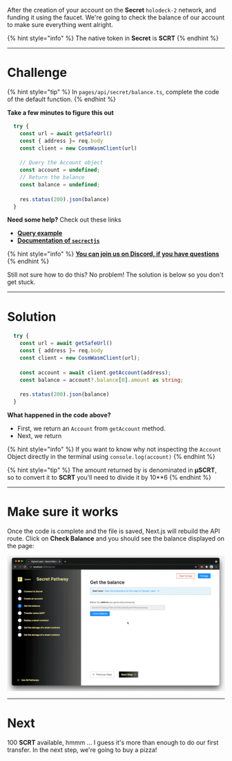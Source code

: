 After the creation of your account on the **Secret** `holodeck-2` network, and funding it using the faucet. We're going to check the balance of our account to make sure everything went alright.

{% hint style="info" %}
The native token in **Secret** is **SCRT**
{% endhint %}

------------------------

# Challenge

{% hint style="tip" %}
In `pages/api/secret/balance.ts`, complete the code of the default function.
{% endhint %}

**Take a few minutes to figure this out**

```typescript
  try {
    const url = await getSafeUrl()
    const { address }= req.body
    const client = new CosmWasmClient(url)

    // Query the Account object 
    const account = undefined;
    // Return the balance
    const balance = undefined;

    res.status(200).json(balance)
  }
```

**Need some help?** Check out these links
* [**Query example**](https://github.com/enigmampc/SecretJS-Templates/blob/master/3_query_node/query.js)
* [**Documentation of `secrectjs`**](https://github.com/enigmampc/SecretNetwork/tree/master/cosmwasm-js/packages/sdk)  

{% hint style="info" %}
[**You can join us on Discord, if you have questions**](https://discord.gg/fszyM7K)
{% endhint %}

Still not sure how to do this? No problem! The solution is below so you don't get stuck.

------------------------

# Solution

```typescript
  try {
    const url = await getSafeUrl()
    const { address }= req.body
    const client = new CosmWasmClient(url);

    const account = await client.getAccount(address);
    const balance = account?.balance[0].amount as string;

    res.status(200).json(balance)
  }
```

**What happened in the code above?**
* First, we return an `Account` from `getAccount` method.
* Next, we return 

{% hint style="info" %}
If you want to know why not inspecting the `Account` Object directly in the terminal using `console.log(account)`
{% endhint %}

{% hint style="tip" %}
The amount returned by is denominated in **μSCRT**, so to convert it to **SCRT** you'll need to divide it by 10**6 
{% endhint %}

------------------------

# Make sure it works

Once the code is complete and the file is saved, Next.js will rebuild the API route. Click on **Check Balance** and you should see the balance displayed on the page:

![](../../../.gitbook/assets/pathways/secret/secret-balance.gif)

-----------------------------

# Next

100 **SCRT** available, hmmm ... I guess it's more than enough to do our first transfer. In the next step, we're going to buy a pizza!
